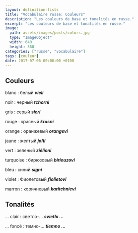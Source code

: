 ```yaml
---
layout: definition-lists
title: "Vocabulaire russe: Couleurs"
description: "Les couleurs de base et tonalités en russe."
excerpt: "Les couleurs de base et tonalités en russe."
image:
  path: assets/images/posts/colors.jpg
  type: "ImageObject"
  width: 640
  height: 360
categories: ["russe", "vocabulaire"]
tags: [couleur]
date: 2017-07-06 00:00:00 +0100
---
```


## Couleurs

blanc
: белый
*__vieli__*

noir
: черный
*__tchorni__*

gris
: серый
*__sieri__*

rouge
: красный
*__krasni__*

orange
: оранжевый
*__orangevi__*

jaune
: желтый
*__jolti__*

vert
: зеленый
*__ziélioni__*

turquoise
: бирюзовый
*__biriouzovi__*

bleu
: синий
*__signi__*

violet
: Фиолетовый
*__fiolietovi__*

marron
: коричневый
*__karitchnievi__*


## Tonalités

... clair
: светло-...
*__svietlo ...__*

... foncé
: темно-...
*__tiemno ...__*
